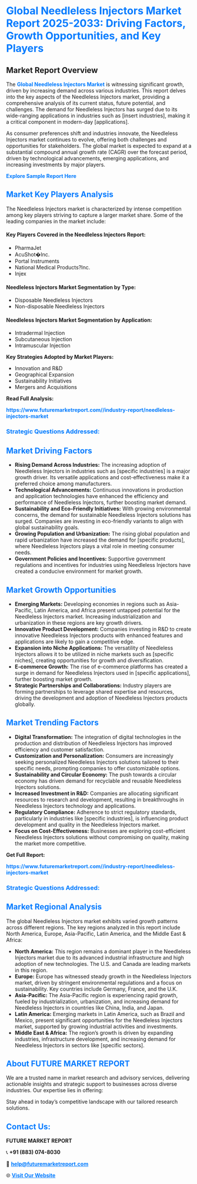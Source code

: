 <h1 style="color: #007BFF;">Global Needleless Injectors Market Report 2025-2033: Driving Factors, Growth Opportunities, and Key Players</h1>

<section id="overview">
<h2>Market Report Overview</h2>
<p>The <a href="https://www.futuremarketreport.com//industry-report/needleless-injectors-market" style="color: #007BFF; text-decoration: none;"><strong>Global Needleless Injectors Market</strong></a> is witnessing significant growth, driven by increasing demand across various industries. This report delves into the key aspects of the Needleless Injectors market, providing a comprehensive analysis of its current status, future potential, and challenges. The demand for Needleless Injectors has surged due to its wide-ranging applications in industries such as [insert industries], making it a critical component in modern-day [applications].</p>
<p>As consumer preferences shift and industries innovate, the Needleless Injectors market continues to evolve, offering both challenges and opportunities for stakeholders. The global market is expected to expand at a substantial compound annual growth rate (CAGR) over the forecast period, driven by technological advancements, emerging applications, and increasing investments by major players.</p>
</section>

<section id="overview">
<p><a href="https://www.futuremarketreport.com//request-sample/reportId=64526" style="color: #007BFF; text-decoration: none;"><strong>Explore Sample Report Here</strong></a></p>
</section>

<section id="key-players">
<h2 style="color: #007BFF;">Market Key Players Analysis</h2>
<p>The Needleless Injectors market is characterized by intense competition among key players striving to capture a larger market share. Some of the leading companies in the market include:</p>
<h4>Key Players Covered in the Needleless Injectors Report:</h4>
<ul><li>PharmaJet</li><li>AcuShot�Inc.</li><li>Portal Instruments</li><li>National Medical Products?Inc.</li><li>Injex</li></ul>
<h4>Needleless Injectors Market Segmentation by Type:</h4>
<ul><li>Disposable Needleless Injectors</li><li>Non-disposable Needleless Injectors</li></ul>

<h4>Needleless Injectors Market Segmentation by Application:</h4>
<ul><li>Intradermal Injection</li><li>Subcutaneous Injection</li><li>Intramuscular Injection</li></ul>
<p><strong>Key Strategies Adopted by Market Players:</strong></p>
<ul>
<li>Innovation and R&D</li>
<li>Geographical Expansion</li>
<li>Sustainability Initiatives</li>
<li>Mergers and Acquisitions</li>
</ul>
</section>

<section>
<p><strong>Read Full Analysis: </strong></p><a href="https://www.futuremarketreport.com//industry-report/needleless-injectors-market" style="color: #007BFF; text-decoration: none;"><strong>https://www.futuremarketreport.com//industry-report/needleless-injectors-market</strong></a>
<h3 style="color: #007BFF;">Strategic Questions Addressed:</h3>
</section>

<section id="driving-factors">
<h2 style="color: #007BFF;">Market Driving Factors</h2>
<ul>
<li><strong>Rising Demand Across Industries:</strong> The increasing adoption of Needleless Injectors in industries such as [specific industries] is a major growth driver. Its versatile applications and cost-effectiveness make it a preferred choice among manufacturers.</li>
<li><strong>Technological Advancements:</strong> Continuous innovations in production and application technologies have enhanced the efficiency and performance of Needleless Injectors, further boosting market demand.</li>
<li><strong>Sustainability and Eco-Friendly Initiatives:</strong> With growing environmental concerns, the demand for sustainable Needleless Injectors solutions has surged. Companies are investing in eco-friendly variants to align with global sustainability goals.</li>
<li><strong>Growing Population and Urbanization:</strong> The rising global population and rapid urbanization have increased the demand for [specific products], where Needleless Injectors plays a vital role in meeting consumer needs.</li>
<li><strong>Government Policies and Incentives:</strong> Supportive government regulations and incentives for industries using Needleless Injectors have created a conducive environment for market growth.</li>
</ul>
</section>

<section id="growth-opportunities">
<h2 style="color: #007BFF;">Market Growth Opportunities</h2>
<ul>
<li><strong>Emerging Markets:</strong> Developing economies in regions such as Asia-Pacific, Latin America, and Africa present untapped potential for the Needleless Injectors market. Increasing industrialization and urbanization in these regions are key growth drivers.</li>
<li><strong>Innovative Product Development:</strong> Companies investing in R&D to create innovative Needleless Injectors products with enhanced features and applications are likely to gain a competitive edge.</li>
<li><strong>Expansion into Niche Applications:</strong> The versatility of Needleless Injectors allows it to be utilized in niche markets such as [specific niches], creating opportunities for growth and diversification.</li>
<li><strong>E-commerce Growth:</strong> The rise of e-commerce platforms has created a surge in demand for Needleless Injectors used in [specific applications], further boosting market growth.</li>
<li><strong>Strategic Partnerships and Collaborations:</strong> Industry players are forming partnerships to leverage shared expertise and resources, driving the development and adoption of Needleless Injectors products globally.</li>
</ul>
</section>

<section id="trending-factors">
<h2 style="color: #007BFF;">Market Trending Factors</h2>
<ul>
<li><strong>Digital Transformation:</strong> The integration of digital technologies in the production and distribution of Needleless Injectors has improved efficiency and customer satisfaction.</li>
<li><strong>Customization and Personalization:</strong> Consumers are increasingly seeking personalized Needleless Injectors solutions tailored to their specific needs, prompting companies to offer customizable options.</li>
<li><strong>Sustainability and Circular Economy:</strong> The push towards a circular economy has driven demand for recyclable and reusable Needleless Injectors solutions.</li>
<li><strong>Increased Investment in R&D:</strong> Companies are allocating significant resources to research and development, resulting in breakthroughs in Needleless Injectors technology and applications.</li>
<li><strong>Regulatory Compliance:</strong> Adherence to strict regulatory standards, particularly in industries like [specific industries], is influencing product development and quality in the Needleless Injectors market.</li>
<li><strong>Focus on Cost-Effectiveness:</strong> Businesses are exploring cost-efficient Needleless Injectors solutions without compromising on quality, making the market more competitive.</li>
</ul>
</section>

<section>
<p><strong>Get Full Report: </strong></p><a href="https://www.futuremarketreport.com//industry-report/needleless-injectors-market" style="color: #007BFF; text-decoration: none;"><strong>https://www.futuremarketreport.com//industry-report/needleless-injectors-market</strong></a>
<h3 style="color: #007BFF;">Strategic Questions Addressed:</h3>
</section>


<section id="regional-analysis">
<h2 style="color: #007BFF;">Market Regional Analysis</h2>
<p>The global Needleless Injectors market exhibits varied growth patterns across different regions. The key regions analyzed in this report include North America, Europe, Asia-Pacific, Latin America, and the Middle East & Africa:</p>
<ul>
<li><strong>North America:</strong> This region remains a dominant player in the Needleless Injectors market due to its advanced industrial infrastructure and high adoption of new technologies. The U.S. and Canada are leading markets in this region.</li>
<li><strong>Europe:</strong> Europe has witnessed steady growth in the Needleless Injectors market, driven by stringent environmental regulations and a focus on sustainability. Key countries include Germany, France, and the U.K.</li>
<li><strong>Asia-Pacific:</strong> The Asia-Pacific region is experiencing rapid growth, fueled by industrialization, urbanization, and increasing demand for Needleless Injectors in countries like China, India, and Japan.</li>
<li><strong>Latin America:</strong> Emerging markets in Latin America, such as Brazil and Mexico, present significant opportunities for the Needleless Injectors market, supported by growing industrial activities and investments.</li>
<li><strong>Middle East & Africa:</strong> The region’s growth is driven by expanding industries, infrastructure development, and increasing demand for Needleless Injectors in sectors like [specific sectors].</li>
</ul>
</section>

<footer>
<h2 style="color: #007BFF;">About FUTURE MARKET REPORT</h2>
<p>We are a trusted name in market research and advisory services, delivering actionable insights and strategic support to businesses across diverse industries. Our expertise lies in offering:</p>

<p>Stay ahead in today’s competitive landscape with our tailored research solutions.</p>

<h2 style="color: #007BFF;">Contact Us:</h2>
<p><strong>FUTURE MARKET REPORT</strong></p>
<p>📞 <strong>+91 (883) 074-8030</strong></p>
<p>📧 <strong><a href="mailto:help@futuremarketreport.com" style="color: #007BFF;">help@futuremarketreport.com</a></strong></p>
<p>🌐 <strong><a href="https://www.futuremarketreport.com/" style="color: #007BFF;">Visit Our Website</a></strong></p>
</footer>